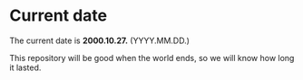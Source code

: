 # Current date

The current date is **2000.10.27.** (YYYY.MM.DD.)

This repository will be good when the world ends, so we will know how long it lasted.
